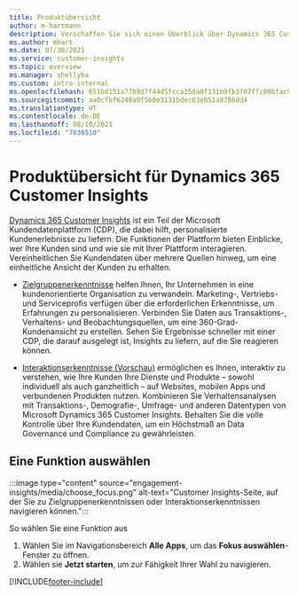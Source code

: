 ```yaml
---
title: Produktübersicht
author: m-hartmann
description: Verschaffen Sie sich einen Überblick über Dynamics 365 Customer Insights und seine Möglichkeiten.
ms.author: mhart
ms.date: 07/30/2021
ms.service: customer-insights
ms.topic: overview
ms.manager: shellyha
ms.custom: intro-internal
ms.openlocfilehash: 651bd151a77b9d7f44d5fcca15da0f131b9fb3f07ffc89bfac9c0aa6f799e9b1
ms.sourcegitcommit: aa0cfbf6240a9f560e3131bdec63e051a8786dd4
ms.translationtype: HT
ms.contentlocale: de-DE
ms.lasthandoff: 08/10/2021
ms.locfileid: "7036510"
---
```

# <a name="product-overview-for-dynamics-365-customer-insights"></a>Produktübersicht für Dynamics 365 Customer Insights

[Dynamics 365 Customer Insights](https://dynamics.microsoft.com/ai/customer-insights/) ist ein Teil der Microsoft Kundendatenplattform (CDP), die dabei hilft, personalisierte Kundenerlebnisse zu liefern. Die Funktionen der Plattform bieten Einblicke, wer Ihre Kunden sind und wie sie mit Ihrer Plattform interagieren. Vereinheitlichen Sie Kundendaten über mehrere Quellen hinweg, um eine einheitliche Ansicht der Kunden zu erhalten.


- [Zielgruppenerkenntnisse](audience-insights/overview.md) helfen Ihnen, Ihr Unternehmen in eine kundenorientierte Organisation zu verwandeln. Marketing-, Vertriebs- und Serviceprofis verfügen über die erforderlichen Erkenntnisse, um Erfahrungen zu personalisieren. Verbinden Sie Daten aus Transaktions-, Verhaltens- und Beobachtungsquellen, um eine 360-Grad-Kundenansicht zu erstellen. Sehen Sie Ergebnisse schneller mit einer CDP, die darauf ausgelegt ist, Insights zu liefern, auf die Sie reagieren können. 

- [Interaktionserkenntnisse (Vorschau)](engagement-insights/index.yml) ermöglichen es Ihnen, interaktiv zu verstehen, wie Ihre Kunden Ihre Dienste und Produkte – sowohl individuell als auch ganzheitlich – auf Websites, mobilen Apps und verbundenen Produkten nutzen. Kombinieren Sie Verhaltensanalysen mit Transaktions-, Demografie-, Umfrage- und anderen Datentypen von Microsoft Dynamics 365 Customer Insights. Behalten Sie die volle Kontrolle über Ihre Kundendaten, um ein Höchstmaß an Data Governance und Compliance zu gewährleisten.
 
## <a name="choose-a-capability"></a>Eine Funktion auswählen

:::image type="content" source="engagement-insights/media/choose_focus.png" alt-text="Customer Insights-Seite, auf der Sie zu Zielgruppenerkenntnissen oder Interaktionserkenntnissen navigieren können.":::

So wählen Sie eine Funktion aus

1. Wählen Sie im Navigationsbereich **Alle Apps**, um das **Fokus auswählen**-Fenster zu öffnen.
1. Wählen sie **Jetzt starten**, um zur Fähigkeit Ihrer Wahl zu navigieren.


[!INCLUDE[footer-include](includes/footer-banner.md)]